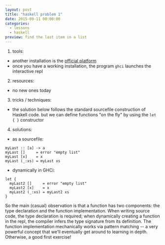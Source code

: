 ```yaml
---
layout: post
title: "haskell problem 1"
date: 2015-09-11 00:00:00
categories:
  - lessons
  - haskell
preview: find the last item in a list
---
```


1. tools:
  - another installation is the [official platform](https://www.haskell.org/platform/)
  - once you have a working installation, the program `ghci` launches the interactive repl

2. resources:
  - no new ones today

3. tricks / techniques:
  - the solution below follows the standard sourcefile construction of Haskell code. but we can define functions "on the fly" by using the `let { }` constructor

4. solutions:
- as a sourcefile:

<!-- the markdown engine is not handling the Haskell code well -->
<pre><code>myLast :: [a] -> a
myLast []     = error "empty list"
myLast [x]    = x
myLast (_:xs) = myLast xs</code></pre>

- dynamically in GHCi:

<pre><code>let {
  myLast2 []     = error "empty list"
  myLast2 [x]    = x
  myLast2 (_:xs) = myLast2 xs
}</code></pre>
So the main (casual) observation is that a function has two components: the type declaration and the function implementation. When writing source code, the type declaration is required; when dynamically creating a function in the repl, the compiler infers the type signature from its definition. The function implementation mechanically works via pattern matching -- a very powerful concept that we'll eventually get around to learning in depth. Otherwise, a good first exercise!
